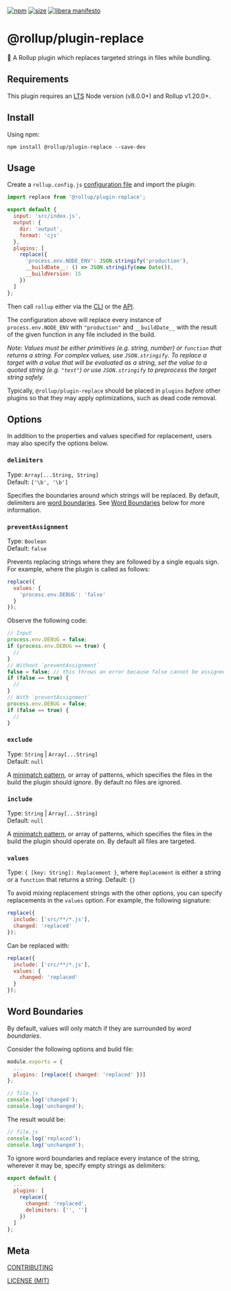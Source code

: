 [npm]: https://img.shields.io/npm/v/@rollup/plugin-replace

[npm-url]: https://www.npmjs.com/package/@rollup/plugin-replace

[size]: https://packagephobia.now.sh/badge?p=@rollup/plugin-replace

[size-url]: https://packagephobia.now.sh/result?p=@rollup/plugin-replace

[![npm][npm]][npm-url]
[![size][size]][size-url]
[![libera manifesto](https://img.shields.io/badge/libera-manifesto-lightgrey.svg)](https://liberamanifesto.com)

# @rollup/plugin-replace

🍣 A Rollup plugin which replaces targeted strings in files while bundling.

## Requirements

This plugin requires an [LTS](https://github.com/nodejs/Release) Node version (v8.0.0+) and Rollup v1.20.0+.

## Install

Using npm:

```console
npm install @rollup/plugin-replace --save-dev
```

## Usage

Create a `rollup.config.js` [configuration file](https://www.rollupjs.org/guide/en/#configuration-files) and import the
plugin:

```js
import replace from '@rollup/plugin-replace';

export default {
  input: 'src/index.js',
  output: {
    dir: 'output',
    format: 'cjs'
  },
  plugins: [
    replace({
      'process.env.NODE_ENV': JSON.stringify('production'),
      __buildDate__: () => JSON.stringify(new Date()),
      __buildVersion: 15
    })
  ]
};
```

Then call `rollup` either via the [CLI](https://www.rollupjs.org/guide/en/#command-line-reference) or
the [API](https://www.rollupjs.org/guide/en/#javascript-api).

The configuration above will replace every instance of `process.env.NODE_ENV` with `"production"` and `__buildDate__`
with the result of the given function in any file included in the build.

_Note: Values must be either primitives (e.g. string, number) or `function` that returns a string. For complex values,
use `JSON.stringify`. To replace a target with a value that will be evaluated as a string, set the value to a quoted
string (e.g. `"test"`) or use `JSON.stringify` to preprocess the target string safely._

Typically, `@rollup/plugin-replace` should be placed in `plugins` _before_ other plugins so that they may apply
optimizations, such as dead code removal.

## Options

In addition to the properties and values specified for replacement, users may also specify the options below.

### `delimiters`

Type: `Array[...String, String]`<br>
Default: `['\b', '\b']`

Specifies the boundaries around which strings will be replaced. By default, delimiters
are [word boundaries](https://www.regular-expressions.info/wordboundaries.html). See [Word Boundaries](#word-boundaries)
below for more information.

### `preventAssignment`

Type: `Boolean`<br>
Default: `false`

Prevents replacing strings where they are followed by a single equals sign. For example, where the plugin is called as
follows:

```js
replace({
  values: {
    'process.env.DEBUG': 'false'
  }
});
```

Observe the following code:

```js
// Input
process.env.DEBUG = false;
if (process.env.DEBUG == true) {
  //
}
// Without `preventAssignment`
false = false; // this throws an error because false cannot be assigned to
if (false == true) {
  //
}
// With `preventAssignment`
process.env.DEBUG = false;
if (false == true) {
  //
}
```

### `exclude`

Type: `String` | `Array[...String]`<br>
Default: `null`

A [minimatch pattern](https://github.com/isaacs/minimatch), or array of patterns, which specifies the files in the build
the plugin should _ignore_. By default no files are ignored.

### `include`

Type: `String` | `Array[...String]`<br>
Default: `null`

A [minimatch pattern](https://github.com/isaacs/minimatch), or array of patterns, which specifies the files in the build
the plugin should operate on. By default all files are targeted.

### `values`

Type: `{ [key: String]: Replacement }`, where `Replacement` is either a string or a `function` that returns a string.
Default: `{}`

To avoid mixing replacement strings with the other options, you can specify replacements in the `values` option. For
example, the following signature:

```js
replace({
  include: ['src/**/*.js'],
  changed: 'replaced'
});
```

Can be replaced with:

```js
replace({
  include: ['src/**/*.js'],
  values: {
    changed: 'replaced'
  }
});
```

## Word Boundaries

By default, values will only match if they are surrounded by _word boundaries_.

Consider the following options and build file:

```js
module.exports = {
  ...
  plugins: [replace({ changed: 'replaced' })]
};
```

```js
// file.js
console.log('changed');
console.log('unchanged');
```

The result would be:

```js
// file.js
console.log('replaced');
console.log('unchanged');
```

To ignore word boundaries and replace every instance of the string, wherever it may be, specify empty strings as
delimiters:

```js
export default {
  ...
  plugins: [
    replace({
      changed: 'replaced',
      delimiters: ['', '']
    })
  ]
};
```

## Meta

[CONTRIBUTING](/.github/CONTRIBUTING.md)

[LICENSE (MIT)](/LICENSE)
